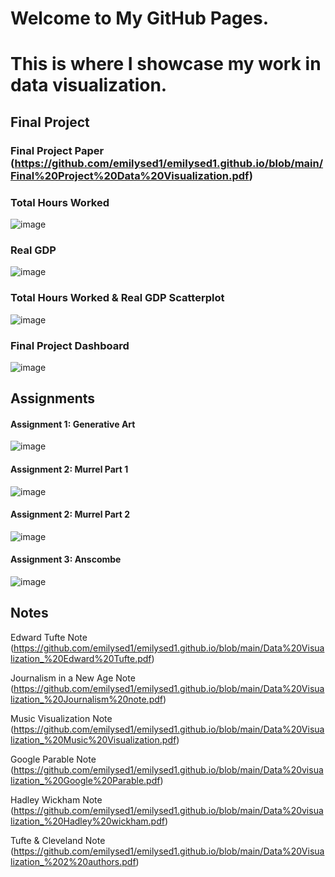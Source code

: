 # Welcome to My GitHub Pages.

# This is where I showcase my work in data visualization.

## Final Project

### Final Project Paper (https://github.com/emilysed1/emilysed1.github.io/blob/main/Final%20Project%20Data%20Visualization.pdf)
### Total Hours Worked
![image](https://user-images.githubusercontent.com/90716888/145489908-30e007bc-7294-4bb6-a335-21c852badd3a.png)

### Real GDP
![image](https://user-images.githubusercontent.com/90716888/145489953-4d510564-2cbc-437e-b597-3ce120b8cca4.png)

### Total Hours Worked & Real GDP Scatterplot
![image](https://user-images.githubusercontent.com/90716888/145490003-5ca7f7fc-80bd-4402-8ac8-94c0a808c292.png)

### Final Project Dashboard
![image](https://user-images.githubusercontent.com/90716888/145490038-d6f8d8fc-bf0f-43e6-9bd4-02b13cc740a1.png)



## Assignments
#### Assignment 1: Generative Art
![image](https://user-images.githubusercontent.com/90716888/145475215-f4ec6171-b060-4f7d-930b-399a08a59461.png)



#### Assignment 2: Murrel Part 1
![image](https://user-images.githubusercontent.com/90716888/145475453-a1cecf02-b999-4e9e-a10e-ca5b39862899.png)



#### Assignment 2: Murrel Part 2 
![image](https://user-images.githubusercontent.com/90716888/145475672-0c25c041-51dd-41e4-a70e-22822c55eb31.png)



#### Assignment 3: Anscombe 
![image](https://user-images.githubusercontent.com/90716888/145475698-2a45190a-83c0-4048-8243-52aaa73f2ad5.png)


## Notes

Edward Tufte Note (https://github.com/emilysed1/emilysed1.github.io/blob/main/Data%20Visualization_%20Edward%20Tufte.pdf)

Journalism in a New Age Note (https://github.com/emilysed1/emilysed1.github.io/blob/main/Data%20Visualization_%20Journalism%20note.pdf)

Music Visualization Note (https://github.com/emilysed1/emilysed1.github.io/blob/main/Data%20Visualization_%20Music%20Visualization.pdf)

Google Parable Note (https://github.com/emilysed1/emilysed1.github.io/blob/main/Data%20visualization_%20Google%20Parable.pdf)

Hadley Wickham Note (https://github.com/emilysed1/emilysed1.github.io/blob/main/Data%20visualization_%20Hadley%20wickham.pdf)

Tufte & Cleveland Note (https://github.com/emilysed1/emilysed1.github.io/blob/main/Data%20Visualization_%202%20authors.pdf)
